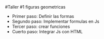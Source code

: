 #Taller #1 figuras geometricas

- Primer paso: Definir las formas 
- Segundo paso:  Implementar formulas en Js
- Tercer paso: crear funciones 
- Cuerto paso: Integrar Js con HTML